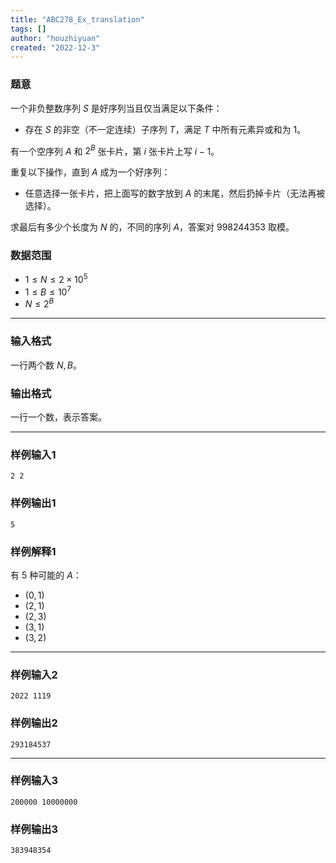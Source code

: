 ```yaml
---
title: "ABC278_Ex_translation"
tags: []
author: "houzhiyuan"
created: "2022-12-3"
---
```


### 题意

一个非负整数序列 $S$ 是好序列当且仅当满足以下条件：

- 存在 $S$ 的非空（不一定连续）子序列 $T$，满足 $T$ 中所有元素异或和为 $1$。

有一个空序列 $A$ 和 $2^B$ 张卡片，第 $i$ 张卡片上写 $i-1$。

重复以下操作，直到 $A$ 成为一个好序列：

- 任意选择一张卡片，把上面写的数字放到 $A$ 的末尾，然后扔掉卡片（无法再被选择）。

求最后有多少个长度为 $N$ 的，不同的序列 $A$，答案对 $998244353$ 取模。

### 数据范围

- $1\le N\le 2\times 10^5$
- $1\le B\le 10^7$
- $N\le 2^B$

---

### 输入格式

一行两个数 $N,B$。

### 输出格式

一行一个数，表示答案。

---

### 样例输入1

```
2 2
```

### 样例输出1

```
5
```

### 样例解释1

有 $5$ 种可能的 $A$：

- $(0,1)$
- $(2,1)$
- $(2,3)$
- $(3,1)$
- $(3,2)$

---

### 样例输入2

```
2022 1119
```

### 样例输出2

```
293184537
```

---

### 样例输入3

```
200000 10000000
```

### 样例输出3

```
383948354
```